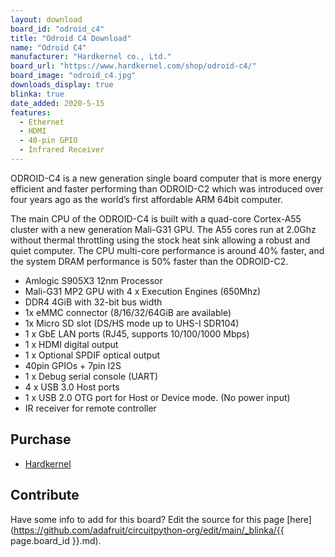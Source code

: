 ```yaml
---
layout: download
board_id: "odroid_c4"
title: "Odroid C4 Download"
name: "Odroid C4"
manufacturer: "Hardkernel co., Ltd."
board_url: "https://www.hardkernel.com/shop/odroid-c4/"
board_image: "odroid_c4.jpg"
downloads_display: true
blinka: true
date_added: 2020-5-15
features:
  - Ethernet
  - HDMI
  - 40-pin GPIO
  - Infrared Receiver
---
```


ODROID-C4 is a new generation single board computer that is more energy efficient and faster performing than ODROID-C2 which was introduced over four years ago as the world’s first affordable ARM 64bit computer.

The main CPU of the ODROID-C4 is built with a quad-core Cortex-A55 cluster with a new generation Mali-G31 GPU. The A55 cores run at 2.0Ghz without thermal throttling using the stock heat sink allowing a robust and quiet computer. The CPU multi-core performance is around 40% faster, and the system DRAM performance is 50% faster than the ODROID-C2.

- Amlogic S905X3 12nm Processor
- Mali-G31 MP2 GPU with 4 x Execution Engines (650Mhz)
- DDR4 4GiB with 32-bit bus width
- 1x eMMC connector (8/16/32/64GiB are available)
- 1x Micro SD slot (DS/HS mode up to UHS-I SDR104)
- 1 x GbE LAN ports (RJ45, supports 10/100/1000 Mbps)
- 1 x HDMI digital output
- 1 x Optional SPDIF optical output
- 40pin GPIOs + 7pin I2S
- 1 x Debug serial console (UART)
- 4 x USB 3.0 Host ports
- 1 x USB 2.0 OTG port for Host or Device mode. (No power input)
- IR receiver for remote controller

## Purchase
* [Hardkernel](https://www.hardkernel.com/shop/odroid-c4/)

## Contribute

Have some info to add for this board? Edit the source for this page [here](https://github.com/adafruit/circuitpython-org/edit/main/_blinka/{{ page.board_id }}.md).
